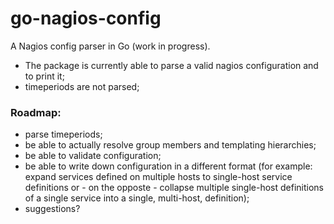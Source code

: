 # go-nagios-config
A Nagios config parser in Go (work in progress).

- The package is currently able to parse a valid nagios configuration and to print it;
- timeperiods are not parsed;

### Roadmap:
- parse timeperiods;
- be able to actually resolve group members and templating hierarchies;
- be able to validate configuration;
- be able to write down configuration in a different format (for example: expand services defined on multiple hosts to single-host service definitions or - on the opposte - collapse multiple single-host definitions of a single service into a single, multi-host, definition);
- suggestions?
